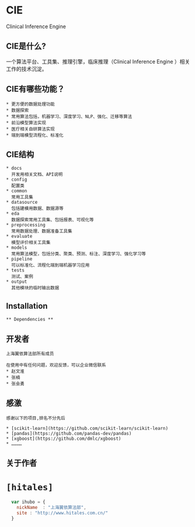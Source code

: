 
# CIE 
Clinical Inference Engine

## CIE是什么?

一个算法平台、工具集、推理引擎，临床推理（Clinical Inference Engine ）相关工作的技术沉淀。 


## CIE有哪些功能？
~~~~~~~~~~~~
* 更方便的数据处理功能
* 数据探索
* 常用算法包括，机器学习、深度学习、NLP、强化、迁移等算法
* 前沿模型算法实现
* 医疗相关自研算法实现
* 端到端模型流程化、标准化
~~~~~~~~~~~~

## CIE结构
~~~~~~~~~~~~
* docs
  开发用相关文档、API说明
* config
  配置类
* common
  常用工具集
* datasource
  包括建模用数据、数据源等
* eda
  数据探索常用工具集、包括报表、可视化等
* preprocessing
  常用数据处理、数据准备工具集
* evaluate
  模型评价相关工具集
* models
  常用算法模型，包括分类、聚类、预测、标注、深度学习、强化学习等
* pipeline
  可以标准化、流程化端到端机器学习应用
* tests
  测试、案例
* output 
  其他模块的临时输出数据
~~~~~~~~~~~~
## Installation
~~~~~~~~~~~~
** Dependencies **
~~~~~~~~~~~~

## 开发者
~~~~~~~~~~~~
上海翼依算法部所有成员

在使用中有任何问题，欢迎反馈，可以企业微信联系
* 赵文淮
* 张楠
* 张会勇
~~~~~~~~~~~~
## 感激
~~~~~~~~~~~~
感谢以下的项目,排名不分先后

* [scikit-learn](https://github.com/scikit-learn/scikit-learn) 
* [pandas](https://github.com/pandas-dev/pandas)
* [xgboost](https://github.com/dmlc/xgboost)
* …………
~~~~~~~~~~~~
## 关于作者

# `[hitales]`
```javascript
  var ihubo = {
    nickName  : "上海翼依算法部",
    site : "http://www.hitales.com.cn/"
  }
```
